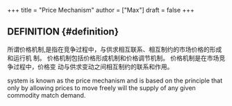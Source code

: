 +++
title = "Price Mechanism"
author = ["Max"]
draft = false
+++

## DEFINITION {#definition}

所谓价格机制,是指在竞争过程中，与供求相互联系、相互制约的市场价格的形成和运行机
制。 价格机制包括价格形成机制和价格调节机制。 价格机制是在市场竞争过程中，价格变
动与供求变动之间相互制约的联系和作用。

system is known as the price mechanism and is based on the principle that only
by allowing prices to move freely will the supply of any given commodity match
demand.
